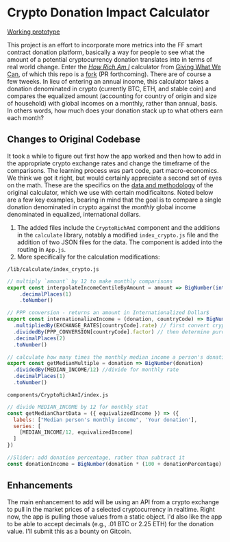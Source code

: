 # Crypto Donation Impact Calculator

[Working prototype](https://fuguefoundation.org/dev/impact/)

This project is an effort to incorporate more metrics into the FF smart contract donation platform, basically a way for people to see what the amount of a potential cryptocurrency donation translates into in terms of real world change. Enter the [*How Rich Am I*](https://howrichami.givingwhatwecan.org/) calculator from [Giving What We Can](https://www.givingwhatwecan.org/), of which this repo is a [fork](https://github.com/centre-for-effective-altruism/how-rich-am-i) (PR forthcoming). There are of course a few tweeks. In lieu of entering an annual income, this calculator takes a donation denominated in crypto (currently BTC, ETH, and stable coin) and compares the equalized amount (accounting for country of origin and size of household) with global incomes on a monthly, rather than annual, basis. In others words, how much does your donation stack up to what others earn each month?

## Changes to Original Codebase

It took a while to figure out first how the app worked and then how to add in the appropriate crypto exchange rates and change the timeframe of the comparisons. The learning process was part code, part macro-economics. We think we got it right, but would certainly appreciate a second set of eyes on the math. These are the specifics on the [data and methodology](https://github.com/centre-for-effective-altruism/how-rich-am-i#methodology) of the original calculator, which we use with certain modificaitons. Noted below are a few key examples, bearing in mind that the goal is to compare a single donation denominated in crypto against the *monthly* global income denominated in equalized, international dollars.

1. The added files include the `CryptoRichAmI` component and the additions in the `calculate` library, notably a modified `index_crypto.js` file and the addition of two JSON files for the data. The component is added into the routing in `App.js`.
2. More specifically for the calculation modifications:

`/lib/calculate/index_crypto.js`
``` javascript
// multiply `amount` by 12 to make monthly comparisons
export const interpolateIncomeCentileByAmount = amount => BigNumber(interpolateIncomeCentile({ y: amount*12 }))
    .decimalPlaces(1)
    .toNumber()

// PPP conversion - returns an amount in Internationalized Dollar$
export const internationalizeIncome = (donation, countryCode) => BigNumber(donation)
  .multipliedBy(EXCHANGE_RATES[countryCode].rate) // first convert cryptoUSD price to local currency,
  .dividedBy(PPP_CONVERSION[countryCode].factor) // then determine purchasing price parity
  .decimalPlaces(2)
  .toNumber()

// calculate how many times the monthly median income a person's donation is
export const getMedianMultiple = donation => BigNumber(donation)
  .dividedBy(MEDIAN_INCOME/12) //divide for monthly rate
  .decimalPlaces(1)
  .toNumber()
```

`components/CryptoRichAmI/index.js`
``` javascript
// divide MEDIAN_INCOME by 12 for monthly stat
const getMedianChartData = ({ equivalizedIncome }) => ({
  labels: ["Median person's monthly income", 'Your donation'],
  series: [
    [MEDIAN_INCOME/12, equivalizedIncome]
  ]
})

//Slider: add donation percentage, rather than subtract it
const donationIncome = BigNumber(donation * (100 + donationPercentage) / 100).dp(2).toNumber() 
```

## Enhancements

The main enhancement to add will be using an API from a crypto exchange to pull in the market prices of a selected cryptocurrency in realtime. Right now, the app is pulling those values from a static object. I'd also like the app to be able to accept decimals (e.g., .01 BTC or 2.25 ETH) for the donation value. I'll submit this as a bounty on Gitcoin.